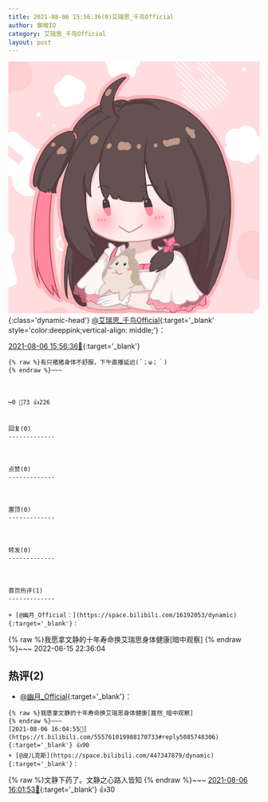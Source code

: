 ```yaml
---
title: 2021-08-06 15:56:36(0)艾瑞思_千鸟Official
author: 御坂IO
category: 艾瑞思_千鸟Official
layout: post
---
```


![img](/images/7e08840c56f251de28bdf766b647bd5fe9a5d50a.jpg){:class='dynamic-head'}
[@艾瑞思_千鸟Official](https://space.bilibili.com/1090010845/dynamic){:target='_blank' style='color:deeppink;vertical-align: middle;'}：

[2021-08-06 15:56:36🔗](https://t.bilibili.com/555761019988170733){:target='_blank'}

~~~
{% raw %}有只猪猪身体不舒服，下午直播延迟(´；ω；｀)
{% endraw %}~~~



↪️0 💬73 👍226


回复(0)
-------------



点赞(0)
-------------



置顶(0)
-------------



转发(0)
-------------



首页热评(1)
-------------

+ [@幽月_Official：](https://space.bilibili.com/16192053/dynamic){:target='_blank'}：
~~~
{% raw %}我愿拿文静的十年寿命换艾瑞思身体健康[暗中观察]
{% endraw %}~~~
2022-06-15 22:36:04


热评(2)
-------------

+ [@幽月_Official](https://space.bilibili.com/16192053/dynamic){:target='_blank'}：
~~~
{% raw %}我愿拿文静的十年寿命换艾瑞思身体健康[嘉然_暗中观察]
{% endraw %}~~~
[2021-08-06 16:04:55🔗](https://t.bilibili.com/555761019988170733#reply5085748306){:target='_blank'} 👍90
+ [@皮儿克斯](https://space.bilibili.com/447347879/dynamic){:target='_blank'}：
~~~
{% raw %}文静下药了。文静之心路人皆知
{% endraw %}~~~
[2021-08-06 16:01:53🔗](https://t.bilibili.com/555761019988170733#reply5085730831){:target='_blank'} 👍30


